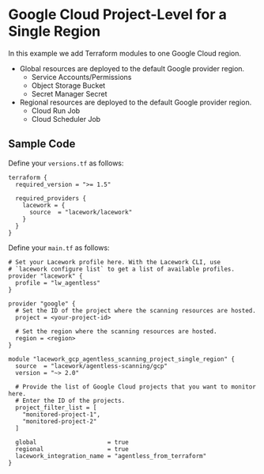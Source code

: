 # Google Cloud Project-Level for a Single Region

In this example we add Terraform modules to one Google Cloud region.

- Global resources are deployed to the default Google provider region.
  - Service Accounts/Permissions
  - Object Storage Bucket
  - Secret Manager Secret
- Regional resources are deployed to the default Google provider region.
  - Cloud Run Job
  - Cloud Scheduler Job

## Sample Code

Define your `versions.tf` as follows:
```hcl
terraform {
  required_version = ">= 1.5"

  required_providers {
    lacework = {
      source  = "lacework/lacework"
    }
  }
}
```

Define your `main.tf` as follows:
```hcl
# Set your Lacework profile here. With the Lacework CLI, use 
# `lacework configure list` to get a list of available profiles.
provider "lacework" {
  profile = "lw_agentless"
}

provider "google" {
  # Set the ID of the project where the scanning resources are hosted.
  project = <your-project-id>

  # Set the region where the scanning resources are hosted.
  region = <region>
}

module "lacework_gcp_agentless_scanning_project_single_region" {
  source  = "lacework/agentless-scanning/gcp"
  version = "~> 2.0"

  # Provide the list of Google Cloud projects that you want to monitor here.
  # Enter the ID of the projects.
  project_filter_list = [
    "monitored-project-1",
    "monitored-project-2"
  ]

  global                    = true
  regional                  = true
  lacework_integration_name = "agentless_from_terraform"
}
```
